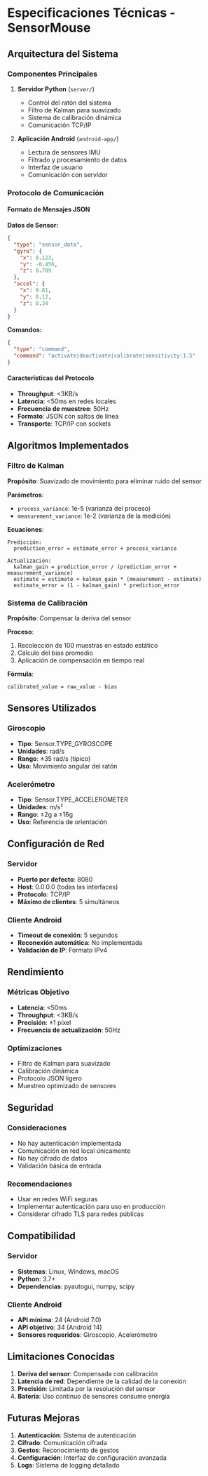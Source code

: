 # Especificaciones Técnicas - SensorMouse

## Arquitectura del Sistema

### Componentes Principales

1. **Servidor Python** (`server/`)
   - Control del ratón del sistema
   - Filtro de Kalman para suavizado
   - Sistema de calibración dinámica
   - Comunicación TCP/IP

2. **Aplicación Android** (`android-app/`)
   - Lectura de sensores IMU
   - Filtrado y procesamiento de datos
   - Interfaz de usuario
   - Comunicación con servidor

### Protocolo de Comunicación

#### Formato de Mensajes JSON

**Datos de Sensor:**
```json
{
  "type": "sensor_data",
  "gyro": {
    "x": 0.123,
    "y": -0.456,
    "z": 0.789
  },
  "accel": {
    "x": 9.81,
    "y": 0.12,
    "z": 0.34
  }
}
```

**Comandos:**
```json
{
  "type": "command",
  "command": "activate|deactivate|calibrate|sensitivity:1.5"
}
```

#### Características del Protocolo

- **Throughput**: <3KB/s
- **Latencia**: <50ms en redes locales
- **Frecuencia de muestreo**: 50Hz
- **Formato**: JSON con saltos de línea
- **Transporte**: TCP/IP con sockets

## Algoritmos Implementados

### Filtro de Kalman

**Propósito**: Suavizado de movimiento para eliminar ruido del sensor

**Parámetros**:
- `process_variance`: 1e-5 (varianza del proceso)
- `measurement_variance`: 1e-2 (varianza de la medición)

**Ecuaciones**:
```
Predicción:
  prediction_error = estimate_error + process_variance

Actualización:
  kalman_gain = prediction_error / (prediction_error + measurement_variance)
  estimate = estimate + kalman_gain * (measurement - estimate)
  estimate_error = (1 - kalman_gain) * prediction_error
```

### Sistema de Calibración

**Propósito**: Compensar la deriva del sensor

**Proceso**:
1. Recolección de 100 muestras en estado estático
2. Cálculo del bias promedio
3. Aplicación de compensación en tiempo real

**Fórmula**:
```
calibrated_value = raw_value - bias
```

## Sensores Utilizados

### Giroscopio
- **Tipo**: Sensor.TYPE_GYROSCOPE
- **Unidades**: rad/s
- **Rango**: ±35 rad/s (típico)
- **Uso**: Movimiento angular del ratón

### Acelerómetro
- **Tipo**: Sensor.TYPE_ACCELEROMETER
- **Unidades**: m/s²
- **Rango**: ±2g a ±16g
- **Uso**: Referencia de orientación

## Configuración de Red

### Servidor
- **Puerto por defecto**: 8080
- **Host**: 0.0.0.0 (todas las interfaces)
- **Protocolo**: TCP/IP
- **Máximo de clientes**: 5 simultáneos

### Cliente Android
- **Timeout de conexión**: 5 segundos
- **Reconexión automática**: No implementada
- **Validación de IP**: Formato IPv4

## Rendimiento

### Métricas Objetivo
- **Latencia**: <50ms
- **Throughput**: <3KB/s
- **Precisión**: ±1 píxel
- **Frecuencia de actualización**: 50Hz

### Optimizaciones
- Filtro de Kalman para suavizado
- Calibración dinámica
- Protocolo JSON ligero
- Muestreo optimizado de sensores

## Seguridad

### Consideraciones
- No hay autenticación implementada
- Comunicación en red local únicamente
- No hay cifrado de datos
- Validación básica de entrada

### Recomendaciones
- Usar en redes WiFi seguras
- Implementar autenticación para uso en producción
- Considerar cifrado TLS para redes públicas

## Compatibilidad

### Servidor
- **Sistemas**: Linux, Windows, macOS
- **Python**: 3.7+
- **Dependencias**: pyautogui, numpy, scipy

### Cliente Android
- **API mínima**: 24 (Android 7.0)
- **API objetivo**: 34 (Android 14)
- **Sensores requeridos**: Giroscopio, Acelerómetro

## Limitaciones Conocidas

1. **Deriva del sensor**: Compensada con calibración
2. **Latencia de red**: Dependiente de la calidad de la conexión
3. **Precisión**: Limitada por la resolución del sensor
4. **Batería**: Uso continuo de sensores consume energía

## Futuras Mejoras

1. **Autenticación**: Sistema de autenticación
2. **Cifrado**: Comunicación cifrada
3. **Gestos**: Reconocimiento de gestos
4. **Configuración**: Interfaz de configuración avanzada
5. **Logs**: Sistema de logging detallado 